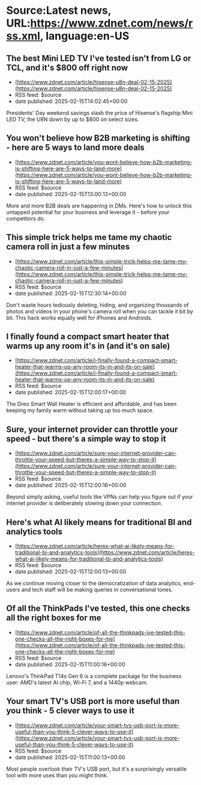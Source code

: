 # Source:Latest news, URL:https://www.zdnet.com/news/rss.xml, language:en-US

## The best Mini LED TV I've tested isn't from LG or TCL, and it's $800 off right now
 - [https://www.zdnet.com/article/hisense-u8n-deal-02-15-2025](https://www.zdnet.com/article/hisense-u8n-deal-02-15-2025)
 - RSS feed: $source
 - date published: 2025-02-15T14:02:45+00:00

Presidents' Day weekend savings slash the price of Hisense's flagship Mini LED TV, the U8N down by up to $800 on select sizes.

## You won't believe how B2B marketing is shifting - here are 5 ways to land more deals
 - [https://www.zdnet.com/article/you-wont-believe-how-b2b-marketing-is-shifting-here-are-5-ways-to-land-more](https://www.zdnet.com/article/you-wont-believe-how-b2b-marketing-is-shifting-here-are-5-ways-to-land-more)
 - RSS feed: $source
 - date published: 2025-02-15T13:00:13+00:00

More and more B2B deals are happening in DMs. Here's how to unlock this untapped potential for your business and leverage it - before your competitors do.

## This simple trick helps me tame my chaotic camera roll in just a few minutes
 - [https://www.zdnet.com/article/this-simple-trick-helps-me-tame-my-chaotic-camera-roll-in-just-a-few-minutes](https://www.zdnet.com/article/this-simple-trick-helps-me-tame-my-chaotic-camera-roll-in-just-a-few-minutes)
 - RSS feed: $source
 - date published: 2025-02-15T12:30:14+00:00

Don't waste hours tediously deleting, hiding, and organizing thousands of photos and videos in your phone's camera roll when you can tackle it bit by bit. This hack works equally well for iPhones and Androids.

## I finally found a compact smart heater that warms up any room it's in (and it's on sale)
 - [https://www.zdnet.com/article/i-finally-found-a-compact-smart-heater-that-warms-up-any-room-its-in-and-its-on-sale](https://www.zdnet.com/article/i-finally-found-a-compact-smart-heater-that-warms-up-any-room-its-in-and-its-on-sale)
 - RSS feed: $source
 - date published: 2025-02-15T12:00:17+00:00

The Dreo Smart Wall Heater is efficient and affordable, and has been keeping my family warm without taking up too much space.

## Sure, your internet provider can throttle your speed - but there's a simple way to stop it
 - [https://www.zdnet.com/article/sure-your-internet-provider-can-throttle-your-speed-but-theres-a-simple-way-to-stop-it](https://www.zdnet.com/article/sure-your-internet-provider-can-throttle-your-speed-but-theres-a-simple-way-to-stop-it)
 - RSS feed: $source
 - date published: 2025-02-15T12:00:16+00:00

Beyond simply asking, useful tools like VPNs can help you figure out if your internet provider is deliberately slowing down your connection.

## Here's what AI likely means for traditional BI and analytics tools
 - [https://www.zdnet.com/article/heres-what-ai-likely-means-for-traditional-bi-and-analytics-tools](https://www.zdnet.com/article/heres-what-ai-likely-means-for-traditional-bi-and-analytics-tools)
 - RSS feed: $source
 - date published: 2025-02-15T12:00:13+00:00

As we continue moving closer to the democratization of data analytics, end-users and tech staff will be making queries in conversational tones.

## Of all the ThinkPads I've tested, this one checks all the right boxes for me
 - [https://www.zdnet.com/article/of-all-the-thinkpads-ive-tested-this-one-checks-all-the-right-boxes-for-me](https://www.zdnet.com/article/of-all-the-thinkpads-ive-tested-this-one-checks-all-the-right-boxes-for-me)
 - RSS feed: $source
 - date published: 2025-02-15T11:00:16+00:00

Lenovo's ThinkPad T14s Gen 6 is a complete package for the business user: AMD's latest AI chip, Wi-Fi 7, and a 1440p webcam.

## Your smart TV's USB port is more useful than you think - 5 clever ways to use it
 - [https://www.zdnet.com/article/your-smart-tvs-usb-port-is-more-useful-than-you-think-5-clever-ways-to-use-it](https://www.zdnet.com/article/your-smart-tvs-usb-port-is-more-useful-than-you-think-5-clever-ways-to-use-it)
 - RSS feed: $source
 - date published: 2025-02-15T11:00:13+00:00

Most people overlook their TV's USB port, but it's a surprisingly versatile tool with more uses than you might think.

